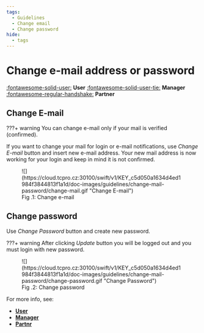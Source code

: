 ```yaml
---
tags:
  - Guidelines
  - Change email
  - Change password
hide:
  - tags
---
```


# **Change e-mail address or password**
[:fontawesome-solid-user:](../../user/login) **User**
[:fontawesome-solid-user-tie:](../../manager/login/) **Manager**
[:fontawesome-regular-handshake:](../../partner/login/) **Partner**

## **Change E-mail**

???+ warning
    You can change e-mail only if your mail is verified (confirmed).

If you want to change your mail for login or e-mail notifications, use *Change E-mail* button and insert new e-mail address. Your new mail address is now working for your login and keep in mind it is not confirmed.

<figure markdown>
  ![](https://cloud.tcpro.cz:30100/swift/v1/KEY_c5d050a1634d4ed1984f3844813f1a1d/doc-images/guidelines/change-mail-password/change-mail.gif "Change E-mail")
  <figcaption>Fig .1: Change e-mail</figcaption>
</figure>

## **Change password**

Use *Change Password* button and create new password.

???+ warning
    After clicking *Update* button you will be logged out and you must login with new password.

<figure markdown>
  ![](https://cloud.tcpro.cz:30100/swift/v1/KEY_c5d050a1634d4ed1984f3844813f1a1d/doc-images/guidelines/change-mail-password/change-password.gif "Change Password")
  <figcaption>Fig .2: Change password</figcaption>
</figure>

For more info, see:

* [**User**](../../user/login/)
* [**Manager**](../../manager/login/)
* [**Partnr**](../../partner/login/)
